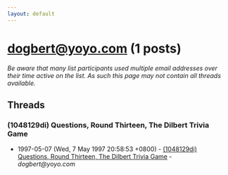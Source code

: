 ```yaml
---
layout: default
---
```


# dogbert@yoyo.com (1 posts)

_Be aware that many list participants used multiple email addresses over their time active on the list. As such this page may not contain all threads available._

## Threads

### (1048129di) Questions, Round Thirteen, The Dilbert Trivia Game
+ 1997-05-07 (Wed, 7 May 1997 20:58:53 +0800) - [(1048129di) Questions, Round Thirteen, The Dilbert Trivia Game](/archive/1997/05/01051ffefc6cebf1f647ab63cd7f4b285f96fe76745c7619202f905663db8b25) - _dogbert@yoyo.com_

